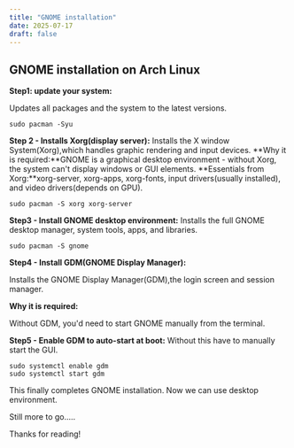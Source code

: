 ```yaml
---
title: "GNOME installation"
date: 2025-07-17
draft: false
---
```


## GNOME installation on Arch Linux

**Step1: update your system:**

Updates all packages and the system to the latest versions.

```
sudo pacman -Syu
```

**Step 2 - Installs Xorg(display server):** Installs the X window System(Xorg),which handles graphic rendering and input devices.
**Why it is required:**GNOME is a graphical desktop environment - without Xorg, the system can't display windows or GUI elements.
**Essentials from Xorg:**xorg-server, xorg-apps, xorg-fonts, input drivers(usually installed), and video drivers(depends on GPU).

```
sudo pacman -S xorg xorg-server
```

**Step3 - Install GNOME desktop environment:** Installs the full GNOME desktop manager, system tools, apps, and libraries.

```
sudo pacman -S gnome
```

**Step4 - Install GDM(GNOME Display Manager):**

Installs the GNOME Display Manager(GDM),the login screen and session manager.

**Why it is required:**

Without GDM, you'd need to start GNOME manually from the terminal.

**Step5 - Enable GDM to auto-start at boot:** Without this have to manually start the GUI.

```
sudo systemctl enable gdm
sudo systemctl start gdm
```

This finally completes GNOME installation. Now we can use desktop environment.

Still more to go.....

Thanks for reading!
